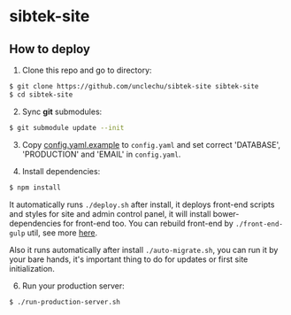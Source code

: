 sibtek-site
===========

How to deploy
-------------

1. Clone this repo and go to directory:

  ```bash
  $ git clone https://github.com/unclechu/sibtek-site sibtek-site
  $ cd sibtek-site
  ```
2. Sync <b>git</b> submodules:

  ```bash
  $ git submodule update --init
  ```

3. Copy [config.yaml.example](./config.yaml.example) to `config.yaml` and set correct 'DATABASE', 'PRODUCTION' and 'EMAIL' in `config.yaml`.

4. Install dependencies:

  ```bash
  $ npm install
  ```
  
  It automatically runs `./deploy.sh` after install, it deploys front-end scripts and styles for site and admin control panel, it will install bower-dependencies for front-end too. You can rebuild front-end by `./front-end-gulp` util, see more [here](https://github.com/unclechu/front-end-gulp-pattern).
  
  Also it runs automatically after install `./auto-migrate.sh`, you can run it by your bare hands, it's important thing to do for updates or first site initialization.

6. Run your production server:

  ```bash
  $ ./run-production-server.sh
  ```
